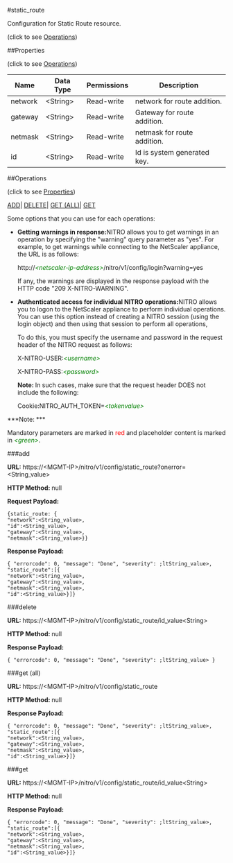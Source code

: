 #static_route



Configuration for Static Route resource.

<span>(click to see [Operations](#operations))</span>



##Properties 

<span>(click to see [Operations](#operations))</span>





<table><thead><tr><th>Name</th><th>Data Type</th><th>Permissions</th><th>Description</th></tr></thead><tbody><tr><td>network</td><td>&lt;String></td><td>Read-write</td><td>network for route addition.</td></tr><tr><td>gateway</td><td>&lt;String></td><td>Read-write</td><td>Gateway for route addition.</td></tr><tr><td>netmask</td><td>&lt;String></td><td>Read-write</td><td>netmask for route addition.</td></tr><tr><td>id</td><td>&lt;String></td><td>Read-write</td><td>Id is system generated key.</td></tr></tbody></table>

##Operations 

<span>(click to see [Properties](#properties))</span>





[ADD](#add)| [DELETE](#delete)| [GET (ALL)](#get-all)| [GET](#get)





Some options that you can use for each operations:

<ul><li><p><b>Getting warnings in response:</b>NITRO allows you to get warnings in an operation by specifying the "warning" query parameter as "yes". For example, to get warnings while connecting to the NetScaler appliance, the URL is as follows:</p><p>http://<span style="color:green;font-style:italic;">&lt;netscaler-ip-address&gt;</span>/nitro/v1/config/login?warning=yes</p><p>If any, the warnings are displayed in the response payload with the HTTP code "209 X-NITRO-WARNING".</p></li><li><p><b>Authenticated access for individual NITRO operations:</b>NITRO allows you to logon to the NetScaler appliance to perform individual operations. You can use this option instead of creating a NITRO session (using the login object) and then using that session to perform all operations,</p><p>To do this, you must specify the username and password in the request header of the NITRO request as follows:</p><p>X-NITRO-USER:<span style="color:green;font-style:italic;">&lt;username&gt;</span></p><p>X-NITRO-PASS:<span style="color:green;font-style:italic;">&lt;password&gt;</span></p><p><b>Note: </b>In such cases, make sure that the request header DOES not include the following:</p><p>Cookie:NITRO_AUTH_TOKEN=<span style="color:green;font-style:italic;">&lt;tokenvalue&gt;</span></p></li></ul>







***Note: *** 

Mandatory parameters are marked in <span style="color:#FF0000;">red</span> and placeholder content is marked in <span style="color:green;font-style:italic">&lt;green&gt;</span>.



###add







<b>URL: </b>https://&lt;MGMT-IP&gt;/nitro/v1/config/static_route?onerror=&lt;String_value&gt;

<b>HTTP Method: </b>null

<b>Request Payload: </b>
```
{static_route: {
"network":<String_value>,
"id":<String_value>,
"gateway":<String_value>,
"netmask":<String_value>}}
```

<b>Response Payload: </b>
```
{ "errorcode": 0, "message": "Done", "severity": ;ltString_value>, "static_route":[{
"network":<String_value>,
"gateway":<String_value>,
"netmask":<String_value>,
"id":<String_value>}]}
```







###delete







<b>URL: </b>https://&lt;MGMT-IP&gt;/nitro/v1/config/static_route/id_value&lt;String&gt;

<b>HTTP Method: </b>null

<b>Response Payload: </b>
```
{ "errorcode": 0, "message": "Done", "severity": ;ltString_value> }
```







###get (all)







<b>URL: </b>https://&lt;MGMT-IP&gt;/nitro/v1/config/static_route

<b>HTTP Method: </b>null

<b>Response Payload: </b>
```
{ "errorcode": 0, "message": "Done", "severity": ;ltString_value>, "static_route":[{
"network":<String_value>,
"gateway":<String_value>,
"netmask":<String_value>,
"id":<String_value>}]}
```







###get







<b>URL: </b>https://&lt;MGMT-IP&gt;/nitro/v1/config/static_route/id_value&lt;String&gt;

<b>HTTP Method: </b>null

<b>Response Payload: </b>
```
{ "errorcode": 0, "message": "Done", "severity": ;ltString_value>, "static_route":[{
"network":<String_value>,
"gateway":<String_value>,
"netmask":<String_value>,
"id":<String_value>}]}
```







